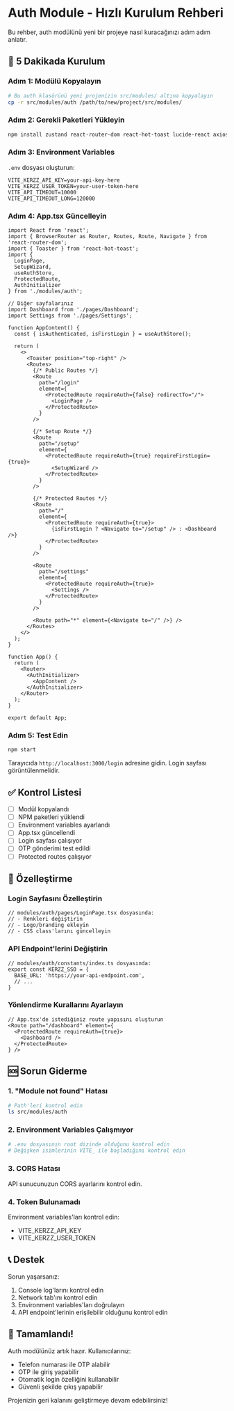 # Auth Module - Hızlı Kurulum Rehberi

Bu rehber, auth modülünü yeni bir projeye nasıl kuracağınızı adım adım anlatır.

## 🚀 5 Dakikada Kurulum

### Adım 1: Modülü Kopyalayın

```bash
# Bu auth klasörünü yeni projenizin src/modules/ altına kopyalayın
cp -r src/modules/auth /path/to/new/project/src/modules/
```

### Adım 2: Gerekli Paketleri Yükleyin

```bash
npm install zustand react-router-dom react-hot-toast lucide-react axios jwt-decode
```

### Adım 3: Environment Variables

`.env` dosyası oluşturun:

```env
VITE_KERZZ_API_KEY=your-api-key-here
VITE_KERZZ_USER_TOKEN=your-user-token-here
VITE_API_TIMEOUT=10000
VITE_API_TIMEOUT_LONG=120000
```

### Adım 4: App.tsx Güncelleyin

```tsx
import React from 'react';
import { BrowserRouter as Router, Routes, Route, Navigate } from 'react-router-dom';
import { Toaster } from 'react-hot-toast';
import {
  LoginPage,
  SetupWizard,
  useAuthStore,
  ProtectedRoute,
  AuthInitializer
} from './modules/auth';

// Diğer sayfalarınız
import Dashboard from './pages/Dashboard';
import Settings from './pages/Settings';

function AppContent() {
  const { isAuthenticated, isFirstLogin } = useAuthStore();

  return (
    <>
      <Toaster position="top-right" />
      <Routes>
        {/* Public Routes */}
        <Route
          path="/login"
          element={
            <ProtectedRoute requireAuth={false} redirectTo="/">
              <LoginPage />
            </ProtectedRoute>
          }
        />

        {/* Setup Route */}
        <Route
          path="/setup"
          element={
            <ProtectedRoute requireAuth={true} requireFirstLogin={true}>
              <SetupWizard />
            </ProtectedRoute>
          }
        />

        {/* Protected Routes */}
        <Route
          path="/"
          element={
            <ProtectedRoute requireAuth={true}>
              {isFirstLogin ? <Navigate to="/setup" /> : <Dashboard />}
            </ProtectedRoute>
          }
        />

        <Route
          path="/settings"
          element={
            <ProtectedRoute requireAuth={true}>
              <Settings />
            </ProtectedRoute>
          }
        />

        <Route path="*" element={<Navigate to="/" />} />
      </Routes>
    </>
  );
}

function App() {
  return (
    <Router>
      <AuthInitializer>
        <AppContent />
      </AuthInitializer>
    </Router>
  );
}

export default App;
```

### Adım 5: Test Edin

```bash
npm start
```

Tarayıcıda `http://localhost:3000/login` adresine gidin. Login sayfası görüntülenmelidir.

## ✅ Kontrol Listesi

- [ ] Modül kopyalandı
- [ ] NPM paketleri yüklendi
- [ ] Environment variables ayarlandı
- [ ] App.tsx güncellendi
- [ ] Login sayfası çalışıyor
- [ ] OTP gönderimi test edildi
- [ ] Protected routes çalışıyor

## 🔧 Özelleştirme

### Login Sayfasını Özelleştirin

```tsx
// modules/auth/pages/LoginPage.tsx dosyasında:
// - Renkleri değiştirin
// - Logo/branding ekleyin
// - CSS class'larını güncelleyin
```

### API Endpoint'lerini Değiştirin

```tsx
// modules/auth/constants/index.ts dosyasında:
export const KERZZ_SSO = {
  BASE_URL: 'https://your-api-endpoint.com',
  // ...
}
```

### Yönlendirme Kurallarını Ayarlayın

```tsx
// App.tsx'de istediğiniz route yapısını oluşturun
<Route path="/dashboard" element={
  <ProtectedRoute requireAuth={true}>
    <Dashboard />
  </ProtectedRoute>
} />
```

## 🆘 Sorun Giderme

### 1. "Module not found" Hatası

```bash
# Path'leri kontrol edin
ls src/modules/auth
```

### 2. Environment Variables Çalışmıyor

```bash
# .env dosyasının root dizinde olduğunu kontrol edin
# Değişken isimlerinin VITE_ ile başladığını kontrol edin
```

### 3. CORS Hatası

API sunucunuzun CORS ayarlarını kontrol edin.

### 4. Token Bulunamadı

Environment variables'ları kontrol edin:
- VITE_KERZZ_API_KEY
- VITE_KERZZ_USER_TOKEN

## 📞 Destek

Sorun yaşarsanız:
1. Console log'larını kontrol edin
2. Network tab'ını kontrol edin
3. Environment variables'ları doğrulayın
4. API endpoint'lerinin erişilebilir olduğunu kontrol edin

## 🎉 Tamamlandı!

Auth modülünüz artık hazır. Kullanıcılarınız:
- Telefon numarası ile OTP alabilir
- OTP ile giriş yapabilir
- Otomatik login özelliğini kullanabilir
- Güvenli şekilde çıkış yapabilir

Projenizin geri kalanını geliştirmeye devam edebilirsiniz!